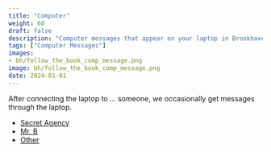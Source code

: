 ```yaml
---
title: "Computer"
weight: 60
draft: false
description: "Computer messages that appear on your laptop in Brookhaven RP by the Agency, Mr. B, and other sources."
tags: ["Computer Messages"]
images: 
- bh/follow_the_book_comp_message.png
image: bh/follow_the_book_comp_message.png
date: 2024-01-01
---
```



After connecting the laptop to ... someone, we occasionally get messages through the laptop.

- [Secret Agency](agency/)
- [Mr. B](mrb/)
- [Other](other/)